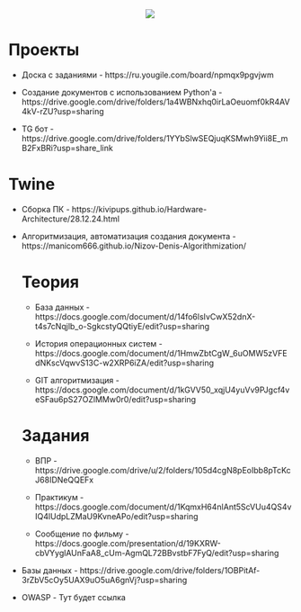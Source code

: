 <div id="header" align="center">
  <img src="https://github.com/public/moarcats/blob/master/cats/92.gif"/>
</div>

<h1 tabindex="-1" class="heading-element" dir="auto">Проекты</h1>
<ul dir="auto">
<li>
<p dir="auto">Доска с заданиями - https://ru.yougile.com/board/npmqx9pgvjwm</p>
</li>
<li>
<p dir="auto">Создание документов с использованием Python'а - https://drive.google.com/drive/folders/1a4WBNxhq0irLaOeuomf0kR4AV4kV-rZU?usp=sharing</p>
</li>
<li>
<p dir="auto">TG бот - https://drive.google.com/drive/folders/1YYbSlwSEQjuqKSMwh9Yii8E_mB2FxBRi?usp=share_link</p>
</li>
</ul>

<h1 tabindex="-1" class="heading-element" dir="auto">Twine</h1>
<ul dir="auto">
<li>
<p dir="auto">Сборка ПК - https://kivipups.github.io/Hardware-Architecture/28.12.24.html</p>
</li>
<li>
<p dir="auto">Алгоритмизация, автоматизация создания документа - https://manicom666.github.io/Nizov-Denis-Algorithmization/</p>
</li>

<h1 tabindex="-1" class="heading-element" dir="auto">Теория</h1>
<ul dir="auto">
<li>
<p dir="auto">База данных - https://docs.google.com/document/d/14fo6lsIvCwX52dnX-t4s7cNqjlb_o-SgkcstyQQtiyE/edit?usp=sharing</p>
</li>
<li>
<p dir="auto">История операционных систем - https://docs.google.com/document/d/1HmwZbtCgW_6uOMW5zVFEdNKscVqwvS13C-w2XRP6iZA/edit?usp=sharing</p>
</li>
<li>
<p dir="auto">GIT алгоритмизация - https://docs.google.com/document/d/1kGVV50_xqjU4yuVv9PJgcf4veSFau6pS27OZlMMw0r0/edit?usp=sharing</p>
</li>
</ul>

<h1 tabindex="-1" class="heading-element" dir="auto">Задания</h1>
<ul dir="auto">
<li>
<p dir="auto">ВПР - https://drive.google.com/drive/u/2/folders/105d4cgN8pEoIbb8pTcKcJ68IDNeQQEFx</p>
</li>
<li>
<p dir="auto">Практикум - https://docs.google.com/document/d/1KqmxH64nlAnt5ScVUu4QS4vIQ4lUdpLZMaU9KvneAPo/edit?usp=sharing</p>
</li>
<li>
<p dir="auto">Сообщение по фильму - https://docs.google.com/presentation/d/19KXRW-cbVYyglAUnFaA8_cUm-AgmQL72BBvstbF7FyQ/edit?usp=sharing</p>
</li>
</ul>
<li>
<p dir="auto">Базы данных - https://drive.google.com/drive/folders/1OBPitAf-3rZbV5cOy5UAX9uO5uA6gnVj?usp=sharing</p>
</li>
<li>
<p dir="auto">OWASP - Тут будет ссылка</p>
</li>
</ul>

